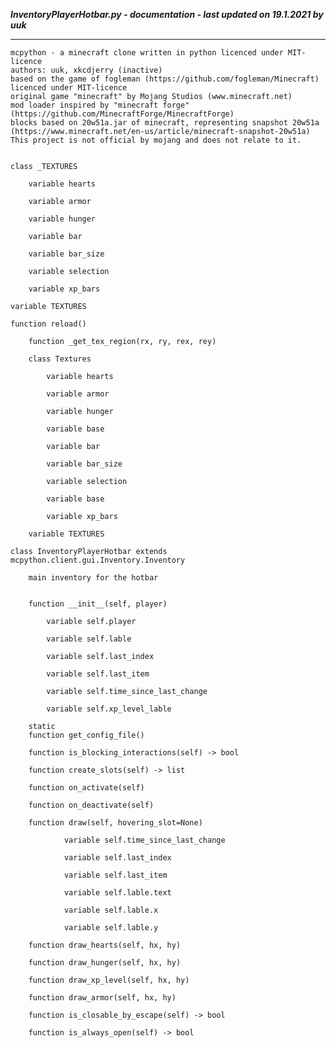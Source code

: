 ***InventoryPlayerHotbar.py - documentation - last updated on 19.1.2021 by uuk***
___

    mcpython - a minecraft clone written in python licenced under MIT-licence
    authors: uuk, xkcdjerry (inactive)
    based on the game of fogleman (https://github.com/fogleman/Minecraft) licenced under MIT-licence
    original game "minecraft" by Mojang Studios (www.minecraft.net)
    mod loader inspired by "minecraft forge" (https://github.com/MinecraftForge/MinecraftForge)
    blocks based on 20w51a.jar of minecraft, representing snapshot 20w51a
    (https://www.minecraft.net/en-us/article/minecraft-snapshot-20w51a)
    This project is not official by mojang and does not relate to it.


    class _TEXTURES

        variable hearts

        variable armor

        variable hunger

        variable bar

        variable bar_size

        variable selection

        variable xp_bars

    variable TEXTURES

    function reload()

        function _get_tex_region(rx, ry, rex, rey)

        class Textures

            variable hearts

            variable armor

            variable hunger

            variable base

            variable bar

            variable bar_size

            variable selection

            variable base

            variable xp_bars

        variable TEXTURES

    class InventoryPlayerHotbar extends mcpython.client.gui.Inventory.Inventory
        
        main inventory for the hotbar


        function __init__(self, player)

            variable self.player

            variable self.lable

            variable self.last_index

            variable self.last_item

            variable self.time_since_last_change

            variable self.xp_level_lable

        static
        function get_config_file()

        function is_blocking_interactions(self) -> bool

        function create_slots(self) -> list

        function on_activate(self)

        function on_deactivate(self)

        function draw(self, hovering_slot=None)

                variable self.time_since_last_change

                variable self.last_index

                variable self.last_item

                variable self.lable.text

                variable self.lable.x

                variable self.lable.y

        function draw_hearts(self, hx, hy)

        function draw_hunger(self, hx, hy)

        function draw_xp_level(self, hx, hy)

        function draw_armor(self, hx, hy)

        function is_closable_by_escape(self) -> bool

        function is_always_open(self) -> bool